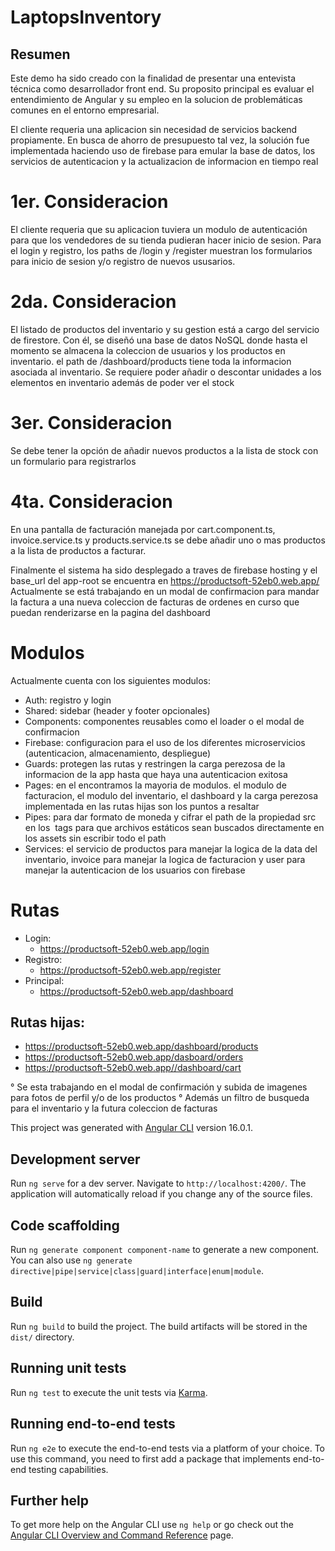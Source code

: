 # LaptopsInventory
## Resumen
Este demo ha sido creado con la finalidad de presentar una entevista técnica como desarrollador front end. Su proposito principal es evaluar el entendimiento de Angular y su empleo en la solucion de problemáticas comunes en el entorno empresarial.

El cliente requeria una aplicacion sin necesidad de servicios backend propiamente. En busca de ahorro de presupuesto tal vez, la solución fue implementada haciendo uso de firebase para emular la base de datos, los servicios de autenticacion y la actualizacion de informacion en tiempo real

# 1er. Consideracion
El cliente requeria que su aplicacion tuviera un modulo de autenticación para que los vendedores de su tienda pudieran hacer inicio de sesion. Para el login y registro, los paths de /login y /register muestran los formularios para inicio de sesion y/o registro de nuevos ususarios.

# 2da. Consideracion 
El listado de productos del inventario y su gestion está a cargo del servicio de firestore. Con él, se diseñó una base de datos NoSQL donde hasta el momento se almacena la coleccion de usuarios y los productos en inventario. el path de /dashboard/products tiene toda la informacion asociada al inventario.
Se requiere poder añadir o descontar unidades a los elementos en inventario además de poder ver el stock
# 3er. Consideracion
Se debe tener la opción de añadir nuevos productos a la lista de stock con un formulario para registrarlos
# 4ta. Consideracion
En una pantalla de facturación manejada por cart.component.ts, invoice.service.ts y products.service.ts se debe añadir uno o mas productos a la lista de productos a facturar.

Finalmente el sistema ha sido desplegado a traves de firebase hosting y el base_url del app-root se encuentra en https://productsoft-52eb0.web.app/
Actualmente se está trabajando en un modal de confirmacion para mandar la factura a una nueva coleccion de facturas de ordenes en curso que puedan renderizarse en la pagina del dashboard

# Modulos
Actualmente cuenta con los siguientes modulos:
- Auth: registro y login
- Shared: sidebar (header y footer opcionales)
- Components: componentes reusables como el loader o el modal de confirmacion
- Firebase: configuracion para el uso de los diferentes microservicios (autenticacion, almacenamiento, despliegue)
- Guards: protegen las rutas y restringen la carga perezosa de la informacion de la app hasta que haya una autenticacion exitosa 
- Pages: en el encontramos la mayoria de modulos. el modulo de facturacion, el modulo del inventario, el dashboard y la carga perezosa implementada en las rutas hijas son los puntos a resaltar
- Pipes: para dar formato de moneda y cifrar el path de la propiedad src en los <img> tags para que archivos estáticos sean buscados directamente en los assets sin escribir todo el path
- Services: el servicio de productos para manejar la logica de la data del inventario, invoice para manejar la logica de facturacion y user para manejar la autenticacion de los usuarios con firebase

# Rutas
- Login:
  - https://productsoft-52eb0.web.app/login
- Registro:
  - https://productsoft-52eb0.web.app/register
- Principal:
  - https://productsoft-52eb0.web.app/dashboard
## Rutas hijas:
- https://productsoft-52eb0.web.app/dashboard/products
- https://productsoft-52eb0.web.app/dasboard/orders
- https://productsoft-52eb0.web.app//dashboard/cart

° Se esta trabajando en el modal de confirmación y subida de imagenes para fotos de perfil y/o de los productos 
° Además un filtro de busqueda para el inventario y la futura coleccion de facturas 

This project was generated with [Angular CLI](https://github.com/angular/angular-cli) version 16.0.1.

## Development server

Run `ng serve` for a dev server. Navigate to `http://localhost:4200/`. The application will automatically reload if you change any of the source files.

## Code scaffolding

Run `ng generate component component-name` to generate a new component. You can also use `ng generate directive|pipe|service|class|guard|interface|enum|module`.

## Build

Run `ng build` to build the project. The build artifacts will be stored in the `dist/` directory.

## Running unit tests

Run `ng test` to execute the unit tests via [Karma](https://karma-runner.github.io).

## Running end-to-end tests

Run `ng e2e` to execute the end-to-end tests via a platform of your choice. To use this command, you need to first add a package that implements end-to-end testing capabilities.

## Further help

To get more help on the Angular CLI use `ng help` or go check out the [Angular CLI Overview and Command Reference](https://angular.io/cli) page.
